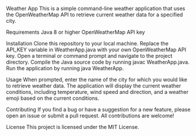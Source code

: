 Weather App
This is a simple command-line weather application that uses the OpenWeatherMap API to retrieve current weather data for a specified city.

Requirements
Java 8 or higher
OpenWeatherMap API key

Installation
Clone this repository to your local machine.
Replace the API_KEY variable in WeatherApp.java with your own OpenWeatherMap API key.
Open a terminal or command prompt and navigate to the project directory.
Compile the Java source code by running javac WeatherApp.java.
Run the application by running java WeatherApp.

Usage
When prompted, enter the name of the city for which you would like to retrieve weather data. The application will display the current weather conditions, including temperature, wind speed and direction, and a weather emoji based on the current conditions.

Contributing
If you find a bug or have a suggestion for a new feature, please open an issue or submit a pull request. All contributions are welcome!

License
This project is licensed under the MIT License. 
